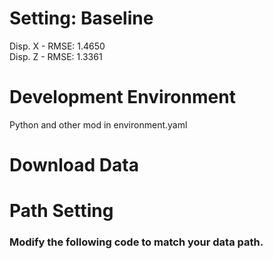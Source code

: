 # Setting: Baseline
Disp. X - RMSE: 1.4650  
Disp. Z - RMSE: 1.3361  
# Development Environment
Python and other mod in environment.yaml
# Download Data
# Path Setting 
### Modify the following code to match your data path.